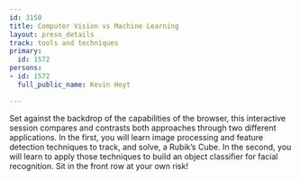```yaml
---
id: 3150
title: Computer Vision vs Machine Learning
layout: preso_details
track: tools and techniques
primary:
  id: 1572
persons:
- id: 1572
  full_public_name: Kevin Hoyt

---
```

Set against the backdrop of the capabilities of the browser, this interactive session compares and contrasts both approaches through two different applications. In the first, you will learn image processing and feature detection techniques to track, and solve, a Rubik’s Cube. In the second, you will learn to apply those techniques to build an object classifier for facial recognition. Sit in the front row at your own risk!